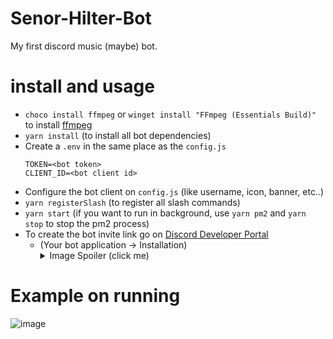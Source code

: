 # Senor-Hilter-Bot
My first discord music (maybe) bot.

# install and usage
* `choco install ffmpeg` or `winget install "FFmpeg (Essentials Build)"` to install [ffmpeg](https://ffmpeg.org/download.html#build-windows)
* `yarn install` (to install all bot dependencies)
* Create a `.env` in the same place as the `config.js`
  ```
  TOKEN=<bot token>
  CLIENT_ID=<bot client id>
  ```
* Configure the bot client on `config.js` (like username, icon, banner, etc..)
* `yarn registerSlash` (to register all slash commands)
* `yarn start` (if you want to run in background, use `yarn pm2` and `yarn stop` to stop the pm2 process)
* To create the bot invite link go on [Discord Developer Portal](https://discord.com/developers/applications) 
  - (Your bot application -> Installation) <details> <summary>Image Spoiler (click me)</summary> ![image](https://i.imgur.com/4pETVDv.png) </details> 

# Example on running
![image](https://github.com/fffffffffffffffffff19/Senor-Hilter-Bot/assets/108289513/339f8507-76cf-4cc7-bd44-28808e03f307)
